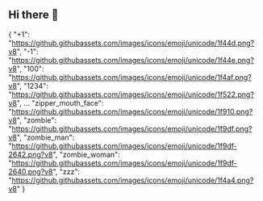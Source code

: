 ## Hi there 👋

<!--
**Darkmant31/Darkmant31** is a ✨ _special_ ✨ repository because its `README.md` (this file) appears on your GitHub profile.

Here are some ideas to get you started:

- 🔭 I’m currently working on ...
- 🌱 I’m currently learning ...
- 👯 I’m looking to collaborate on ...
- 🤔 I’m looking for help with ...
- 💬 Ask me about ...
- 📫 How to reach me: ...
- 😄 Pronouns: ...
- ⚡ Fun fact: ...
-->
{
  "+1": "https://github.githubassets.com/images/icons/emoji/unicode/1f44d.png?v8",
  "-1": "https://github.githubassets.com/images/icons/emoji/unicode/1f44e.png?v8",
  "100": "https://github.githubassets.com/images/icons/emoji/unicode/1f4af.png?v8",
  "1234": "https://github.githubassets.com/images/icons/emoji/unicode/1f522.png?v8",
...
  "zipper_mouth_face": "https://github.githubassets.com/images/icons/emoji/unicode/1f910.png?v8",
  "zombie": "https://github.githubassets.com/images/icons/emoji/unicode/1f9df.png?v8",
  "zombie_man": "https://github.githubassets.com/images/icons/emoji/unicode/1f9df-2642.png?v8",
  "zombie_woman": "https://github.githubassets.com/images/icons/emoji/unicode/1f9df-2640.png?v8",
  "zzz": "https://github.githubassets.com/images/icons/emoji/unicode/1f4a4.png?v8"
}
